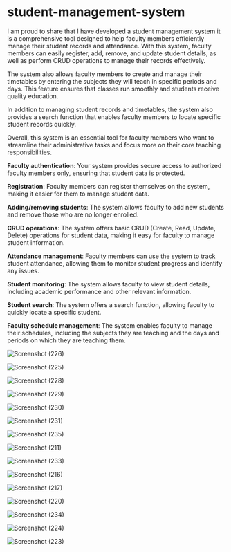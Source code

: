 # student-management-system
I am proud to share that I have developed a student management system it is a comprehensive tool designed to help faculty members efficiently manage their student records and attendance. With this system, faculty members can easily register, add, remove, and update student details, as well as perform CRUD operations to manage their records effectively.

The system also allows faculty members to create and manage their timetables by entering the subjects they will teach in specific periods and days. This feature ensures that classes run smoothly and students receive quality education.

In addition to managing student records and timetables, the system also provides a search function that enables faculty members to locate specific student records quickly.

Overall, this system is an essential tool for faculty members who want to streamline their administrative tasks and focus more on their core teaching responsibilities.

**Faculty authentication**: Your system provides secure access to authorized faculty members only, ensuring that student data is protected.

**Registration**: Faculty members can register themselves on the system, making it easier for them to manage student data.

**Adding/removing students**: The system allows faculty to add new students and remove those who are no longer enrolled.

**CRUD operations**: The system offers basic CRUD (Create, Read, Update, Delete) operations for student data, making it easy for faculty to manage student information.

**Attendance management**: Faculty members can use the system to track student attendance, allowing them to monitor student progress and identify any issues.

**Student monitoring**: The system allows faculty to view student details, including academic performance and other relevant information.

**Student search**: The system offers a search function, allowing faculty to quickly locate a specific student.

**Faculty schedule management**: The system enables faculty to manage their schedules, including the subjects they are teaching and the days and periods on which they are teaching them.


![Screenshot (226)](https://github.com/obula-sai/student-management-system/assets/110908237/d421c7cb-aede-4162-8f2f-aff9dc9c1141)



![Screenshot (225)](https://github.com/obula-sai/student-management-system/assets/110908237/a9c1df17-17e5-46e4-9315-7621c765dfb8)



![Screenshot (228)](https://github.com/obula-sai/student-management-system/assets/110908237/c1f7b197-b12a-43bc-ae38-e2976f6dca92)



![Screenshot (229)](https://github.com/obula-sai/student-management-system/assets/110908237/c35471a7-70a9-43c4-b4d1-f2c8a91d5df5)



![Screenshot (230)](https://github.com/obula-sai/student-management-system/assets/110908237/f4db4b52-eb54-449b-a239-269db9b13d89)



![Screenshot (231)](https://github.com/obula-sai/student-management-system/assets/110908237/88ddbad6-0492-4073-b41f-0dac0e985c8e)



![Screenshot (235)](https://github.com/obula-sai/student-management-system/assets/110908237/0cf2fcc3-70e3-4c69-b25f-e78a44958dd6)



![Screenshot (211)](https://github.com/obula-sai/student-management-system/assets/110908237/cc95bfab-a9db-469e-81f5-d11ffa297a04)



![Screenshot (233)](https://github.com/obula-sai/student-management-system/assets/110908237/4ee481ed-8eb9-4d23-a0e9-b27c4c051176)



![Screenshot (216)](https://github.com/obula-sai/student-management-system/assets/110908237/10e45b6d-5b9b-405a-8433-6fa4649dd851)



![Screenshot (217)](https://github.com/obula-sai/student-management-system/assets/110908237/8fe46147-7d1d-41f8-91fb-f7f95c67d2ac)



![Screenshot (220)](https://github.com/obula-sai/student-management-system/assets/110908237/70a30cc7-8e80-4562-8505-ae4fc939ece5)



![Screenshot (234)](https://github.com/obula-sai/student-management-system/assets/110908237/67fbe699-4fb4-472d-8d1e-4e18d2d2bedd)




![Screenshot (224)](https://github.com/obula-sai/student-management-system/assets/110908237/ad100ace-a859-4358-8d8b-e322ee8d5fa7)



![Screenshot (223)](https://github.com/obula-sai/student-management-system/assets/110908237/298ea239-e22f-46e7-acff-42e989dff088)






